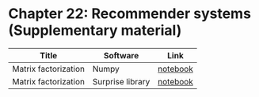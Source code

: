 # Chapter 22: Recommender systems  (Supplementary material)

[mf_rec]: https://colab.research.google.com/github/probml/pyprobml/blob/master/notebooks/matrix_factorization_recommender.ipynb
[mf_surprise_rec]: https://colab.research.google.com/github/probml/pyprobml/blob/master/notebooks/matrix_factorization_recommender_surprise_lib.ipynb


|Title|Software|Link|
|-----------|----|----|
Matrix factorization | Numpy | [notebook][mf_rec]
Matrix factorization | Surprise library| [notebook][mf_surprise_rec]
